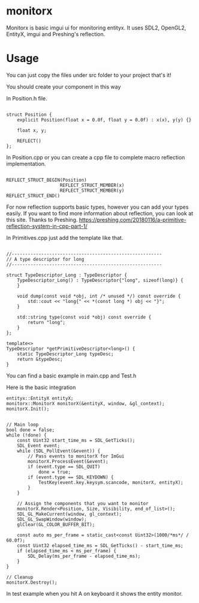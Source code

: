 # monitorx
Monitorx is basic imgui ui for monitoring entityx. It uses SDL2, OpenGL2, EntityX,
imgui and Preshing's reflection.

# Usage
You can just copy the files under src folder to your project that's it!

You should create your component in this way

In Position.h file.

```

struct Position {
    explicit Position(float x = 0.0f, float y = 0.0f) : x(x), y(y) {}

    float x, y;

    REFLECT()
};
```

In Position.cpp or you can create a cpp file to
complete macro reflection implementation.

```

REFLECT_STRUCT_BEGIN(Position)
                    REFLECT_STRUCT_MEMBER(x)
                    REFLECT_STRUCT_MEMBER(y)
REFLECT_STRUCT_END()
```

For now reflection supports basic types, however you can add your types easily.
If you want to find more information about reflection, you can look at this site. Thanks to Preshing.
https://preshing.com/20180116/a-primitive-reflection-system-in-cpp-part-1/

In Primitives.cpp just add the template like that.

```

//--------------------------------------------------------
// A type descriptor for long
//--------------------------------------------------------

struct TypeDescriptor_Long : TypeDescriptor {
    TypeDescriptor_Long() : TypeDescriptor{"long", sizeof(long)} {
    }

    void dump(const void *obj, int /* unused */) const override {
        std::cout << "long{" << *(const long *) obj << "}";
    }

    std::string type(const void *obj) const override {
        return "long";
    }
};

template<>
TypeDescriptor *getPrimitiveDescriptor<long>() {
    static TypeDescriptor_Long typeDesc;
    return &typeDesc;
}
```

You can find a basic example in main.cpp and Test.h

Here is the basic integration

```
entityx::EntityX entityX;
monitorx::MonitorX monitorX(&entityX, window, &gl_context);
monitorX.Init();


// Main loop
bool done = false;
while (!done) {
    const Uint32 start_time_ms = SDL_GetTicks();
    SDL_Event event;
    while (SDL_PollEvent(&event)) {
        // Pass events to monitorX for ImGui
        monitorX.ProcessEvent(&event);
        if (event.type == SDL_QUIT)
            done = true;
        if (event.type == SDL_KEYDOWN) {
            TestKey(event.key.keysym.scancode, monitorX, entityX);
        }
    }

    // Assign the components that you want to monitor
    monitorX.Render<Position, Size, Visibility, end_of_list>();
    SDL_GL_MakeCurrent(window, gl_context);
    SDL_GL_SwapWindow(window);
    glClear(GL_COLOR_BUFFER_BIT);

    const auto ms_per_frame = static_cast<const Uint32>(1000/*ms*/ / 60.0f);
    const Uint32 elapsed_time_ms = SDL_GetTicks() - start_time_ms;
    if (elapsed_time_ms < ms_per_frame) {
        SDL_Delay(ms_per_frame - elapsed_time_ms);
    }
}

// Cleanup
monitorX.Destroy();
```

In test example when you hit A on keyboard it shows the entity monitor.

